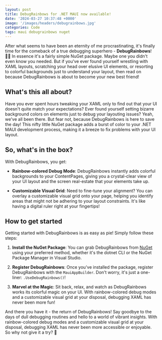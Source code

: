 ```yaml
---
layout: post
title: DebugRainbows for .NET MAUI now available!
date: '2024-03-27 10:37:48 +0000'
image: '/images/headers/debugrainbows.jpg'
categories: Code
tags: maui debugrainbows nuget
---
```


After what seems to have been an eternity of me procrastinating, it's finally time for the comeback of a true debugging superhero - **DebugRainbows**! 🦸‍♂️ In essence it's a fairly simple NuGet package. Maybe one you didn't even know you needed. But if you've ever found yourself wrestling with XAML layouts, scratching your head over elusive UI elements, or resorting to colorful backgrounds just to understand your layout, then read on because DebugRainbows is about to become your new best friend!

## What's this all about?

Have you ever spent hours tweaking your XAML only to find out that your UI doesn't quite match your expectations? Ever found yourself setting bizarre background colors on elements just to debug your layouting issues? Yeah, we've all been there. But fear not, because DebugRainbows is here to save the day! This nifty little NuGet package adds a burst of color to your .NET MAUI development process, making it a breeze to fix problems with your UI layout.

## So, what's in the box?

With DebugRainbows, you get:

- **Rainbow-colored Debug Mode**: DebugRainbows instantly adds colorful backgrounds to your ContentPages, giving you a crystal-clear view of your UI layout and the screen real-estate that your elements take up.
  
- **Customizable Visual Grid**: Need to fine-tune your alignment? You can overlay a customizable visual grid onto your page, helping you identify areas that might not be adhering to your layout constraints. It's like having a digital ruler right at your fingertips!

## How to get started

Getting started with DebugRainbows is as easy as pie! Simply follow these steps:

1. **Install the NuGet Package**: You can grab DebugRainbows from [NuGet](https://www.nuget.org/packages/Plugin.Maui.DebugRainbows/) using your preferred method, whether it's the dotnet CLI or the NuGet Package Manager in Visual Studio.

2. **Register DebugRainbows**: Once you've installed the package, register DebugRainbows with the `MauiAppBuilder`. Don't worry, it's just a one-liner: `.UseDebugRainbows()`!

3. **Marvel at the Magic**: Sit back, relax, and watch as DebugRainbows works its colorful magic on your UI. With rainbow-colored debug modes and a customizable visual grid at your disposal, debugging XAML has never been more fun!

And there you have it - the return of DebugRainbows! Say goodbye to the days of dull debugging routines and hello to a world of vibrant insights. With rainbow-colored debug modes and a customizable visual grid at your disposal, debugging XAML has never been more accessible or enjoyable. So why not give it a try? 🌈
